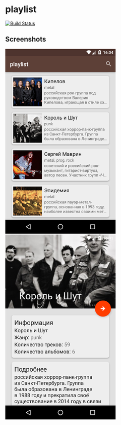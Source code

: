 # playlist
[![Build Status](https://travis-ci.org/guliash/playlist.svg?branch=master)](https://travis-ci.org/guliash/playlist)

## Screenshots
<img src="https://github.com/guliash/playlist/blob/master/pictures/main.png?raw=true" width="350px" height="583px"/>
<img src="https://github.com/guliash/playlist/blob/master/pictures/desc.png?raw=true" width="350px" height="583px" />
